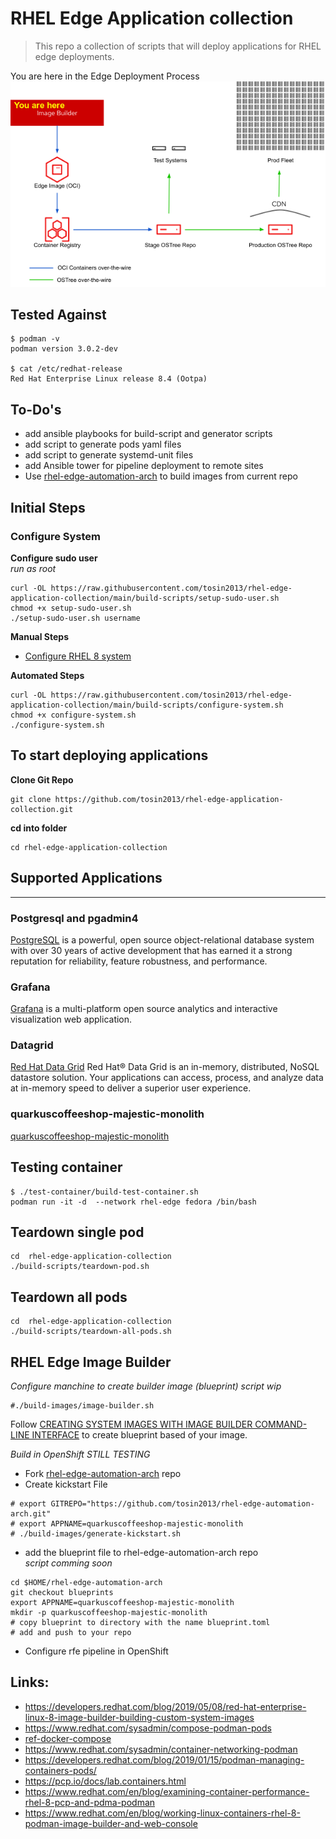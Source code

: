 # RHEL Edge Application collection
> This repo a collection of scripts that will deploy applications for RHEL edge deployments.

You are here in the Edge Deployment Process
![You are here](images/oie_HsADv6bxvTw3.png)

## Tested Against
```
$ podman -v 
podman version 3.0.2-dev

$ cat /etc/redhat-release 
Red Hat Enterprise Linux release 8.4 (Ootpa)
```

## To-Do's  
* add ansible playbooks for build-script and generator scripts
* add script to generate pods yaml files
* add script to generate systemd-unit files
* add Ansible tower for pipeline deployment  to remote sites
* Use  [rhel-edge-automation-arch](https://github.com/redhat-cop/rhel-edge-automation-arch) to build images from current repo

## Initial Steps

### Configure System
**Configure sudo user**  
*run as root*
```
curl -OL https://raw.githubusercontent.com/tosin2013/rhel-edge-application-collection/main/build-scripts/setup-sudo-user.sh
chmod +x setup-sudo-user.sh
./setup-sudo-user.sh username
```

**Manual Steps**
* [Configure RHEL 8 system](configure-system.md)

**Automated Steps** 
```
curl -OL https://raw.githubusercontent.com/tosin2013/rhel-edge-application-collection/main/build-scripts/configure-system.sh
chmod +x configure-system.sh
./configure-system.sh
```

## To start deploying applications

**Clone Git Repo**
```
git clone https://github.com/tosin2013/rhel-edge-application-collection.git
```

**cd into folder**
```
cd rhel-edge-application-collection
```

## Supported Applications 
-------
### Postgresql and pgadmin4
[PostgreSQL](build-scripts/applications/postgresql/README.md) is a powerful, open source object-relational database system with over 30 years of active development that has earned it a strong reputation for reliability, feature robustness, and performance.

### Grafana
[Grafana](build-scripts/applications/pcp/README.md) is a multi-platform open source analytics and interactive visualization web application.

### Datagrid
[Red Hat Data Grid](build-scripts/applications/datagrid/README.md) Red Hat® Data Grid is an in-memory, distributed, NoSQL datastore solution. Your applications can access, process, and analyze data at in-memory speed to deliver a superior user experience.

### quarkuscoffeeshop-majestic-monolith
[ quarkuscoffeeshop-majestic-monolith](build-scripts/applications/quarkuscoffeeshop-majestic-monolith/README.md)


## Testing container
```
$ ./test-container/build-test-container.sh
podman run -it -d  --network rhel-edge fedora /bin/bash 
```

## Teardown single pod
```
cd  rhel-edge-application-collection
./build-scripts/teardown-pod.sh
```

## Teardown all pods
```
cd  rhel-edge-application-collection
./build-scripts/teardown-all-pods.sh
```

## RHEL Edge Image Builder
*Configure manchine to create builder image (blueprint) script wip*
```
#./build-images/image-builder.sh
```
Follow 
[CREATING SYSTEM IMAGES WITH IMAGE BUILDER COMMAND-LINE INTERFACE](https://access.redhat.com/documentation/en-us/red_hat_enterprise_linux/8/html/composing_a_customized_rhel_system_image/creating-system-images-with-composer-command-line-interface_composing-a-customized-rhel-system-image) to create blueprint based of your image.  


*Build in OpenShift STILL TESTING*
* Fork [rhel-edge-automation-arch](https://github.com/redhat-cop/rhel-edge-automation-arch) repo
* Create kickstart File
```
# export GITREPO="https://github.com/tosin2013/rhel-edge-automation-arch.git"
# export APPNAME=quarkuscoffeeshop-majestic-monolith 
# ./build-images/generate-kickstart.sh
```
* add the blueprint file to rhel-edge-automation-arch repo  
*script comming soon*
```
cd $HOME/rhel-edge-automation-arch
git checkout blueprints
export APPNAME=quarkuscoffeeshop-majestic-monolith 
mkdir -p quarkuscoffeeshop-majestic-monolith 
# copy blueprint to directory with the name blueprint.toml
# add and push to your repo
```

* Configure rfe pipeline in OpenShift


## Links: 
* https://developers.redhat.com/blog/2019/05/08/red-hat-enterprise-linux-8-image-builder-building-custom-system-images
* https://www.redhat.com/sysadmin/compose-podman-pods
* [ref-docker-compose](https://stephennimmo.com/ref-docker-compose/)
* https://www.redhat.com/sysadmin/container-networking-podman
* https://developers.redhat.com/blog/2019/01/15/podman-managing-containers-pods/
* https://pcp.io/docs/lab.containers.html
* https://www.redhat.com/en/blog/examining-container-performance-rhel-8-pcp-and-pdma-podman
* https://www.redhat.com/en/blog/working-linux-containers-rhel-8-podman-image-builder-and-web-console

